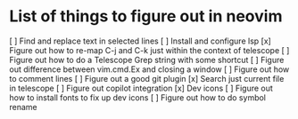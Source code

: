 # List of things to figure out in neovim

[ ] Find and replace text in selected lines
[ ] Install and configure lsp
[x] Figure out how to re-map C-j and C-k just within the context of telescope
[ ] Figure out how to do a Telescope Grep string with some shortcut
[ ] Figure out difference between vim.cmd.Ex and closing a window
[ ] Figure out how to comment lines
[ ] Figure out a good git plugin
[x] Search just current file in telescope
[ ] Figure out copilot integration
[x] Dev icons
[ ] Figure out how to install fonts to fix up dev icons
[ ] Figure out how to do symbol rename
